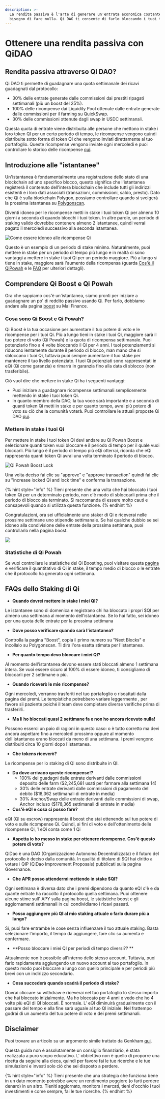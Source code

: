 ```yaml
---
description: >-
  La rendita passiva è l'arte di generare un'entrata economica costante senza
  bisogno di fare nulla. Qi DAO ti consente di farlo bloccando i tuoi token QI.
---
```


# Ottenere una rendita passiva con QiDAO

## Rendita passiva attraverso QI DAO?

Qi DAO ti permette di guadagnare una quota settimanale dei ricavi guadagnati dal protocollo:

* 30% delle entrate generate dalle commissioni dai prestiti ripagati settimanali (più un boost del 25%). 
* 100% delle ricompense dai Liquidity Pool ottenute dalle entrate generate dalle commissioni per il farming su QuickSwap.
* 30% delle commissioni ottenute dagli swap in USDC settimanali. 

Questa quota di entrate viene distribuita alle persone che mettono in stake i loro token QI per un certo periodo di tempo, le ricompense vengono quindi distribuite sotto forma di token QI che vengono inviati direttamente al tuo portafoglio. Queste ricompense vengono inviate ogni mercoledì e puoi controllare lo storico delle ricompense [qui](https://app.mai.finance/rewards).

## Introduzione alle "istantanee"

Un'istantanea è fondamentalmente una registrazione dello stato di una blockchain ad uno specifico blocco, questo significa che l'istantanea registrerà il contenuto dell'intera blockchain che include tutti gli indirizzi esistenti e i loro dati associati (transazioni, commissioni, saldo, presto). Dato che Qi è sulla blockchain Polygon, possiamo controllare quando si svolgerà la prossima istantanea su [Polygonscan](https://polygonscan.com).

Diventi idoneo per le ricompense metti in stake i tuoi token Qi per almeno 10 giorni a seconda di quando blocchi i tuoi token. In altre parole, un periodo di staking valido dovrebbe contenere almeno 2 istantanee, quindi verrai pagato il mercoledì successivo alla seconda istantanea.

![Come essere idoneo alle ricompense Qi](../.gitbook/assets/unknown.png)

Questo è un esempio di un periodo di stake minimo. Naturalmente, puoi mettere in stake per un periodo di tempo più lungo e in realtà ci sono vantaggi a mettere in stake i tuoi Qi per un periodo maggiore. Più a lungo si tiene in stake, maggiore sarà l'aumento della ricompensa (guarda [Cos'è il QiPowah](ottenere-una-rendita-passiva-con-qidao.md#cosa-sono-qi-boost-e-qi-powah) e le [FAQ](ottenere-una-rendita-passiva-con-qidao.md#faqs-dello-staking-di-qi) per ulteriori dettagli).

## Comprendere Qi Boost e Qi Powah

Ora che sappiamo cos'è un'istantanea, siamo pronti per iniziare a guadagnare un po' di reddito passivo usando Qi. Per farlo, dobbiamo andare alla pagina [boost](https://app.mai.finance/boost) su Mai Finance.

### Cosa sono Qi Boost e Qi Powah?

Qi Boost è la tua occasione per aumentare il tuo potere di voto e le ricompense per i tuoi Qi. Più a lungo tieni in stake i tuoi Qi, maggiore sarà il tuo potere di voto (Qi Powah) e la quota di ricompensa settimanale. Puoi potenziarlo fino a 4 volte bloccando il Qi per 4 anni. I tuoi potenziamenti si riducono lentamente durante il periodo di blocco, man mano che si sbloccano i tuoi Qi, tuttavia puoi sempre aumentare il tuo stake per mantenere il tuo livello potenziato. I tuoi Qi potenziati sono rappresentati in eQi (Qi come garanzia) e rimarrà in garanzia fino alla data di sblocco (non trasferibile).

Ciò vuol dire che mettere in stake Qi ha i seguenti vantaggi:

* Puoi iniziare a guadagnare ricompense settimanali semplicemente mettendo in stake i tuoi token Qi.
* In quanto membro della DAO, la tua voce sarà importante e a seconda di quanti token Qi metti in stake e per quanto tempo, avrai più potere di voto su ciò che la comunità voterà. Puoi controllare le attuali proposte Qi DAO [qui](https://snapshot.org/#/qidao.eth).

### Mettere in stake i tuoi Qi

Per mettere in stake i tuoi token Qi devi andare su Qi Powah Boost e selezionare quanti token vuoi bloccare e il periodo di tempo per il quale vuoi bloccarli. Più lungo è il periodo di tempo più eQi otterrai, ricorda che eQi rappresenta quanti token Qi avrai una volta terminato il periodo di blocco.

![Qi Powah Boost Lock](../.gitbook/assets/Captura.JPG)

Una volta deciso fai clic su "approve" e "approve transaction" quindi fai clic su "increase locked Qi and lock time" e conferma la transazione.

{% hint style="info" %}
Tieni presente che una volta che hai bloccato i tuoi token Qi per un determinato periodo, non c'è modo di sbloccarli prima che il periodo di blocco sia terminato. Si raccomanda di essere molto cauti e consapevoli quando si utilizza questa funzione.
{% endhint %}

Congratulazioni, ora sei ufficialmente uno staker di Qi e riceverai nelle prossime settimane uno stipendio settimanale. Se hai qualche dubbio se sei idoneo alla condivisione delle entrate della prossima settimana, puoi controllarlo nella pagina boost.

![](<../.gitbook/assets/Captura (1).JPG>)

### Statistiche di Qi Powah

Se vuoi controllare le statistiche del Qi Boosting, puoi visitare questa [pagina](https://app.mai.finance/boost/stats) e verificare il quantitativo di  Qi in stake, il tempo medio di blocco o le entrate che il protocollo ha generato ogni settimana.

## FAQs dello Staking di Qi

* **Quando dovrei mettere in stake i miei QI?** 

Le istantanee sono di domenica e registrano chi ha bloccato i propri $QI per almeno una settimana al momento dell'istantanea. Se lo hai fatto, sei idoneo per una quota delle entrate per la prossima settimana

* **Dove posso verificare quando sarà l'istantanea?** 

Controlla la pagina "Boost", copia il primo numero su "Next Blocks" e incollalo su Polygonscan. Ti dirà l'ora esatta stimata per l'istantanea.

* **Per quanto tempo devo bloccare i miei QI?** 

Al momento dell'istantanea devono essere stati bloccati almeno 1 settimana intera. Se vuoi essere sicuro al 100% di essere idoneo, ti consigliamo di bloccarli per 2 settimane o più.

* **Quando riceverò le mie ricompense?** 

Ogni mercoledì, verranno trasferiti nel tuo portafoglio o riscattati dalla pagina dei premi. Le tempistiche potrebbero variare leggermente , per favore sii paziente poiché il team deve completare diverse verifiche prima di trasferirli.

* **Ma li ho bloccati quasi 2 settimane fa e non ho ancora ricevuto nulla!** 

Possono esserci un paio di ragioni in questo caso: o è tutto corretto ma devi ancora aspettare fino a mercoledì prossimo oppure al momento dell'istantanea erano bloccati da meno di una settimana. I premi vengono distribuiti circa 10 giorni dopo l'istantanea.

* **Che tokens riceverò?** 

Le ricompense per lo staking di QI sono distribuite in QI.

* **Da dove arrivano queste ricompense!?** 
  * 100% dei guadagni dalle entrate derivanti dalle commissioni deposito delle farm ($2,245,681 usati per farmare alla settimana 14) 
  * 30% delle entrate derivanti dalle commissioni di pagamento del debito ($18,362 settimanali di entrate in media)
  * 30% Anchor/Swap delle entrate derivanti dalle commissioni di swap, Anchor incluso ($178,365 settimanali di entrate in media)
* **Cos'è eQI e cosa ci posso fare?** 

eQI (QI su escrow) rappresenta il boost che stai ottenendo sul tuo potere di voto e sulle ricompense Qi. Quindi, ai fini di voto e dell'ottenimento delle ricompense Qi, 1 eQi conta come 1 Qi

* **Aspetta io ho messo in stake per ottenere ricompense. Cos'è questo potere di voto?** 

QiDao è una DAO (Organizzazione Autonoma Decentralizzata) e il futuro del protocollo è deciso dalla comunità. In qualità di titolare di $QI hai diritto a votare i QIP (QiDao Improvement Proposals) pubblicati sulla pagina Governance.

* **Che APR posso attendermi mettendo in stake $QI?** 

Ogni settimana è diversa dato che i premi dipendono da quanto eQI c'è e da quante entrate ha raccolto il protocollo quella settimana. Puoi ottenere alcune stime sull' APY sulla pagina boost, le statistiche boost e gli aggiornamenti settimanali in cui condividiamo i ricavi passati.

* **Posso aggiungere più QI al mio staking attuale o farlo durare più a lungo?** 

Sì, puoi fare entrambe le cose senza influenzare il tuo attuale staking. Basta selezionare l'importo, il tempo da aggiungere, fare clic su aumenta e confermare.

* **Posso bloccare i miei QI per periodi di tempo diversi?? **

Attualmente non è possibile all'interno dello stesso account. Tuttavia, puoi farlo rapidamente aggiungendo un nuovo account al tuo portafoglio. In questo modo puoi bloccare a lungo con quello principale e per periodi più brevi con un indirizzo secondario.

* **Cosa succederà quando scadrà il periodo di stake?** 

Dovrai cliccare su withdraw e riceverai nel tuo portafoglio lo stesso importo che hai bloccato inizialmente. Ma ho bloccato per 4 anni e vedo che ho 4 volte più eQI di QI bloccati. È normale. L' eQI diminuirà gradualmente con il passare del tempo e alla fine sarà uguale al tuo QI iniziale. Nel frattempo godrai di un aumento del tuo potere di voto e dei premi settimanali.

## Disclaimer

Puoi trovare un articolo su un argomento simile trattato da Genkham [qui](https://medium.com/@GenKham/earning-passive-income-with-qi-dao-b92a6a3721bd).

Questa guida non è assolutamente un consiglio finanziario, è stata realizzata a puro scopo educativo.       L' obbiettivo non è quello di proporre una ricetta da seguire alla cieca, quindi per favore fai le tue ricerche e le tue simulazioni e investi solo ciò che sei disposto a perdere.

{% hint style="info" %}
Tieni presente che una strategia che funziona bene in un dato momento potrebbe avere un rendimento peggiore (o farti perdere denaro) in un altro. Tieniti aggiornato, monitora i mercati, tieni d'occhio i tuoi investimenti e come sempre, fai le tue ricerche.
{% endhint %}
